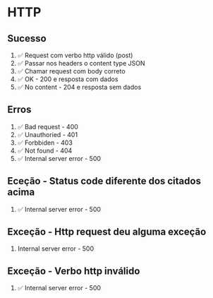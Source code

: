 # HTTP
 ## Sucesso
 1. ✅ Request com verbo http válido (post)
 2. ✅ Passar nos headers o content type JSON
 3. ✅ Chamar request com body correto
 4. ✅ OK - 200 e resposta com dados
 5. ✅ No content - 204 e resposta sem dados

 ## Erros
 1. ✅ Bad request - 400
 2. ✅ Unauthoried - 401
 3. ✅ Forbbiden - 403
 4. ✅ Not found - 404
 5. ✅ Internal server error - 500

 ## Eceção - Status code diferente dos citados acima
 1. ✅ Internal server error - 500

 ## Exceção - Http request deu alguma exceção
 1. Internal server error - 500
 
 ## Exceção - Verbo http inválido
 1. ✅ Internal server error - 500 